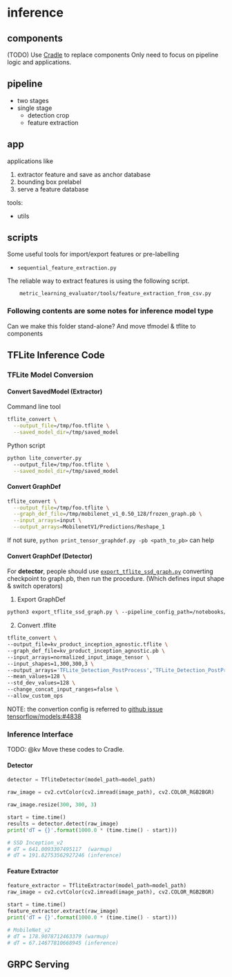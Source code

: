 # **inference**

## components

(TODO) Use [Cradle](http://awsgit.viscovery.co/Cybertron/Cradle/) to replace components
Only need to focus on pipeline logic and applications.

## pipeline

- two stages
- single stage
  - detection crop
  - feature extraction

## app

applications like

1) extractor feature and save as anchor database
2) bounding box prelabel
3) serve a feature database

tools:
- utils

## scripts
Some useful tools for import/export features or pre-labelling

- `sequential_feature_extraction.py`

The reliable way to extract features is using the following script.
```
    metric_learning_evaluator/tools/feature_extraction_from_csv.py
```

### Following contents are some notes for inference model type

Can we make this folder stand-alone? And move tfmodel & tflite to components

## TFLite Inference Code

### TFLite Model Conversion

#### Convert SavedModel (Extractor)

Command line tool
```bash
tflite_convert \
  --output_file=/tmp/foo.tflite \
  --saved_model_dir=/tmp/saved_model
```

Python script
```bash
python lite_converter.py
  --output_file=/tmp/foo.tflite \
  --saved_model_dir=/tmp/saved_model
```

#### Convert GraphDef
```bash
tflite_convert \
  --output_file=/tmp/foo.tflite \
  --graph_def_file=/tmp/mobilenet_v1_0.50_128/frozen_graph.pb \
  --input_arrays=input \
  --output_arrays=MobilenetV1/Predictions/Reshape_1
```

If not sure, `python print_tensor_graphdef.py -pb <path_to_pb>` can help

#### Convert GraphDef (Detector)

For **detector**, people should use [`export_tflite_ssd_graph.py`](https://github.com/tensorflow/models/blob/master/research/object_detection/export_tflite_ssd_graph.py) converting checkpoint to graph.pb, then run the procedure. (Which defines input shape & switch operators)

1. Export GraphDef

```bash
python3 export_tflite_ssd_graph.py \ --pipeline_config_path=/notebooks/git/models/research/object_detection/ssd_training/kv_ssd_inception/pipeline.config \ --trained_checkpoint_prefix=/notebooks/git/models/research/object_detection/ssd_training/kv_ssd_inception/model.ckpt-50000 \ --output_directory=/notebooks/git/models/research/object_detection/ssd_training/kv_ssd_inception/freeze/ssd_inception_for_tflite.pb \ --add_postprocessing_op=true
```

2. Convert .tflite

```bash
tflite_convert \
--output_file=kv_product_inception_agnostic.tflite \ 
--graph_def_file=kv_product_inception_agnostic.pb \ 
--input_arrays=normalized_input_image_tensor \
--input_shapes=1,300,300,3 \ 
--output_arrays='TFLite_Detection_PostProcess','TFLite_Detection_PostProcess:1','TFLite_Detection_PostProcess:2' 'TFLite_Detection_PostProcess:3' \
--mean_values=128 \ 
--std_dev_values=128 \
--change_concat_input_ranges=false \
--allow_custom_ops
```

NOTE: the convertion config is referred to [github issue tensorflow/models:#4838](https://github.com/tensorflow/models/issues/4838#issuecomment-406341521)

### Inference Interface

TODO: @kv Move these codes to Cradle.

#### Detector
```python
detector = TfliteDetector(model_path=model_path)

raw_image = cv2.cvtColor(cv2.imread(image_path), cv2.COLOR_RGB2BGR)

raw_image.resize(300, 300, 3)

start = time.time()
results = detector.detect(raw_image)
print('dT = {}'.format(1000.0 * (time.time() - start)))

# SSD Inception_v2
# dT = 641.0093307495117  (warmup)
# dT = 191.82753562927246 (inference)
```

#### Feature Extractor

```python
feature_extractor = TfliteExtractor(model_path=model_path)
raw_image = cv2.cvtColor(cv2.imread(image_path), cv2.COLOR_RGB2BGR)

start = time.time()
feature_extractor.extract(raw_image)
print('dT = {}'.format(1000.0 * (time.time() - start)))

# MobileNet_v2
# dT = 178.9078712463379 (warmup)
# dT = 67.14677810668945 (inference)
```


## GRPC Serving
